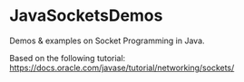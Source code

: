 # JavaSocketsDemos
Demos & examples on Socket Programming in Java.  
  
Based on the following tutorial: https://docs.oracle.com/javase/tutorial/networking/sockets/
